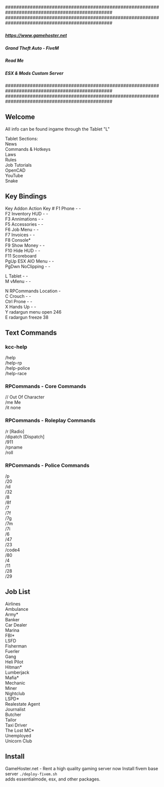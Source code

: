 ###############################################################################################
###############################################################################################
#####
#####   https://www.gamehoster.net
#####   Grand Theft Auto - FiveM
#####         Read Me
#####   ESX & Mods Custom Server
#####
#####
###############################################################################################
###############################################################################################

## Welcome
All info can be found ingame through the Tablet "L"

Tablet Sections:  
News  
Commands & Hotkeys  
Laws  
Rules  
Job Tutorials  
OpenCAD  
YouTube  
Snake  





## Key Bindings
Key       Addon              Action       Key #
F1      Phone                   -           -   
F2      Inventory HUD           -           -  
F3      Annimations             -           -  
F5      Accessories             -           -  
F6      Job Menu                -           -  
F7      Invoices                -           -  
F8      Console*  
F9      Show Money              -           -  
F10     Hide HUD                -           -  
F11     Scoreboard  
PgUp    ESX AIO Menu            -           -  
PgDwn   NoClipping              -           -  
  
L       Tablet                  -           -  
M       vMenu                   -           -  


N       RPCommands           Location       -  
C       Crouch                  -           -  
Ctrl    Prone                   -           -  
X       Hands Up                -           -  
Y       radargun            menu open       246  
E       radargun              freeze        38  
  

## Text Commands
### kcc-help
/help  
/help-rp  
/help-police  
/help-race  

### RPCommands - Core Commands  
//      Out Of Character  
/me     Me  
/it     none  

### RPCommands - Roleplay Commands  
/r          [Radio]  
/dipatch    [Dispatch]  
/911  
/rpname  
/roll  

### RPCommands - Police Commands  
/p  
/20   
/id  
/32  
/8  
/8f  
/7  
/7f  
/7g  
/7m  
/7i  
/6  
/47  
/23  
/code4  
/80  
/4  
/11  
/28  
/29  


## Job List  
Airlines  
Ambulance  
Army*  
Banker  
Car Dealer  
Marina  
FBI*  
LSFD  
Fisherman  
Fuerler  
Gang  
Heli Pilot  
Hitman*  
Lumberjack  
Mafia*  
Mechanic  
Miner  
Nightclub  
LSPD*  
Realestate Agent  
Journalist  
Butcher  
Tailor  
Taxi Driver  
The Lost MC*  
Unemployed  
Unicorn Club  


## Install
GameHoster.net - Rent a high quality gaming server now
Install fivem base server `./deploy-fivem.sh`  
adds essentialmode, esx, and other packages. 

